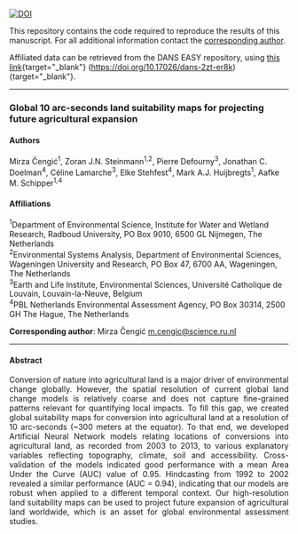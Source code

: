 [![DOI](https://zenodo.org/badge/252166785.svg)](https://zenodo.org/badge/latestdoi/252166785)



This repository contains the code required to reproduce the results of this manuscript. For all additional information contact the [corresponding author](mirzaceng@gmail.com).

Affiliated data can be retrieved from the DANS EASY repository, using [this link](https://easy.dans.knaw.nl/ui/datasets/id/easy-dataset:170458){target="_blank"} (https://doi.org/10.17026/dans-2zt-er8k){target="_blank"}.

---

### Global 10 arc-seconds land suitability maps for projecting future agricultural expansion

#### Authors
Mirza Čengić<sup>1</sup>, Zoran J.N. Steinmann<sup>1,2</sup>, Pierre Defourny<sup>3</sup>, Jonathan C. Doelman<sup>4</sup>, Céline Lamarche<sup>3</sup>, Elke Stehfest<sup>4</sup>, Mark A.J. Huijbregts<sup>1</sup>, Aafke M. Schipper<sup>1,4</sup>

#### Affiliations
<sup>1</sup>Department of Environmental Science, Institute for Water and Wetland Research, Radboud University, PO Box 9010, 6500
GL Nijmegen, The Netherlands  
<sup>2</sup>Environmental Systems Analysis, Department of Environmental Sciences, Wageningen University and Research, PO Box 47, 6700 AA, Wageningen, The Netherlands  
<sup>3</sup>Earth and Life Institute, Environmental Sciences, Université Catholique de Louvain, Louvain-la-Neuve, Belgium  
<sup>4</sup>PBL Netherlands Environmental Assessment Agency, PO Box 30314, 2500 GH The Hague, The Netherlands

**Corresponding author**: Mirza Čengić [m.cengic@science.ru.nl](m.cengic@science.ru.nl)

---

#### Abstract  

<div style="text-align: justify">  
Conversion of nature into agricultural land is a major driver of environmental change globally. However, the spatial resolution of current global land change models is relatively coarse and does not capture fine-grained patterns relevant for quantifying local impacts. To fill this gap, we created global suitability maps for conversion into agricultural land at a resolution of 10 arc-seconds (~300 meters at the equator). To that end, we developed Artificial Neural Network models relating locations of conversions into agricultural land, as recorded from 2003 to 2013, to various explanatory variables reflecting topography, climate, soil and accessibility. Cross-validation of the models indicated good performance with a mean Area Under the Curve (AUC) value of 0.95. Hindcasting from 1992 to 2002 revealed a similar performance (AUC = 0.94), indicating that our models are robust when applied to a different temporal context. Our high-resolution land suitability maps can be used to project future expansion of agricultural land worldwide, which is an asset for global environmental assessment studies.  
</div>